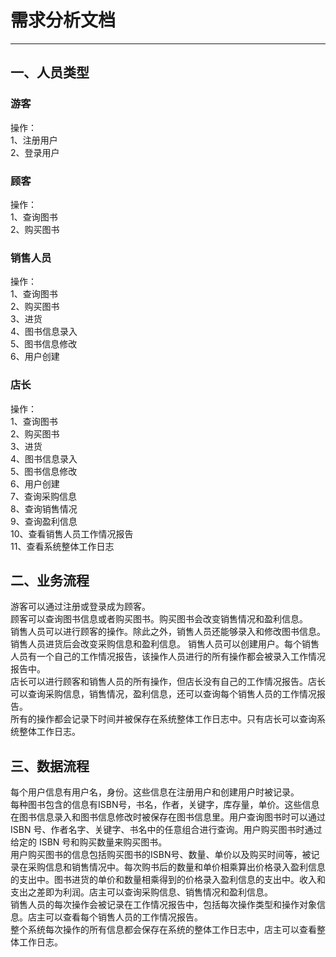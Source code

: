 # 需求分析文档

***

## 一、人员类型
### 游客
操作：   
1、注册用户    
2、登录用户
### 顾客
操作：  
1、查询图书  
2、购买图书
### 销售人员
操作：  
1、查询图书  
2、购买图书   
3、进货  
4、图书信息录入  
5、图书信息修改  
6、用户创建
### 店长
操作：  
1、查询图书  
2、购买图书   
3、进货  
4、图书信息录入  
5、图书信息修改  
6、用户创建  
7、查询采购信息  
8、查询销售情况  
9、查询盈利信息  
10、查看销售人员工作情况报告  
11、查看系统整体工作日志

## 二、业务流程
游客可以通过注册或登录成为顾客。  
顾客可以查询图书信息或者购买图书。购买图书会改变销售情况和盈利信息。  
销售人员可以进行顾客的操作。除此之外，销售人员还能够录入和修改图书信息。销售人员进货后会改变采购信息和盈利信息。
销售人员可以创建用户。每个销售人员有一个自己的工作情况报告，该操作人员进行的所有操作都会被录入工作情况报告中。  
店长可以进行顾客和销售人员的所有操作，但店长没有自己的工作情况报告。店长可以查询采购信息，销售情况，盈利信息，还可以查询每个销售人员的工作情况报告。  
所有的操作都会记录下时间并被保存在系统整体工作日志中。只有店长可以查询系统整体工作日志。

## 三、数据流程
每个用户信息有用户名，身份。这些信息在注册用户和创建用户时被记录。  
每种图书包含的信息有ISBN号，书名，作者，关键字，库存量，单价。这些信息在图书信息录入和图书信息修改时被保存在图书信息里。用户查询图书时可以通过ISBN 号、作者名字、关键字、书名中的任意组合进行查询。用户购买图书时通过给定的 ISBN 号和购买数量来购买图书。  
用户购买图书的信息包括购买图书的ISBN号、数量、单价以及购买时间等，被记录在采购信息和销售情况中。每次购书后的数量和单价相乘算出价格录入盈利信息的支出中。图书进货的单价和数量相乘得到的价格录入盈利信息的支出中。收入和支出之差即为利润。店主可以查询采购信息、销售情况和盈利信息。  
销售人员的每次操作会被记录在工作情况报告中，包括每次操作类型和操作对象信息。店主可以查看每个销售人员的工作情况报告。  
整个系统每次操作的所有信息都会保存在系统的整体工作日志中，店主可以查看整体工作日志。

     